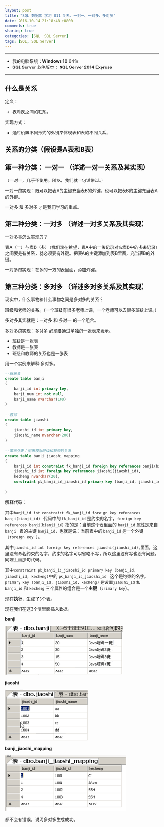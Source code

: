 ```yaml
---
layout: post
title: "SQL 数据库 学习 011 关系、一对一、一对多、多对多"
date: 2016-10-14 21:18:48 +0800
comments: true
sharing: true
categories: [SQL, SQL Server]
tags: [SQL, SQL Server]
---
```



---

* 我的电脑系统：**Windows  10** 64位
* **SQL Server** 软件版本： **SQL Server 2014 Express**

---

## 什么是关系

定义：

* 表和表之间的联系。

实现方式：

* 通过设置不同形式的外键来体现表和表的不同关系。



## 关系的分类（假设是A表和B表）

## 第一种分类： 一对一  （详述一对一关系及其实现）

 （一对一，几乎不使用。所以，我们就一句话带过。） 

一对一的实现：既可以把表A的主键充当表B的外键，也可以把表B的主键充当表A的外键。


一对多 和 多对多 才是我们学习的重点。

## 第二种分类：一对多   （详述一对多关系及其实现）

一对多事怎么实现的？

表A（一）与表B（多）（我们现在希望，表A中的一条记录对应表B中的多条记录）之间要是有关系，就必须要有外键。把表A的主键添加到表B里面，充当表B的外键。

一对多的实现：在多的一方的表里面，添加外键。

## 第三种分类：多对多 （详述多对多关系及其实现）


现实中，什么事物和什么事物之间是多对多的关系？

班级和老师的关系。（一个班级有很多老师上课，一个老师可以去很多班级上课。）

多对多其实就是：一对多 和 多对一 的一个组合。

多对多的实现：多对多 必须要通过单独的一张表来表示。

* 班级是一张表
* 教师是一张表
* 班级和教师的关系也是一张表


用一个实例来解释 多对多。

```sql
--班级表
create table banji
(
	banji_id int primary key,
	banji_num int not null,
	banji_name nvarchar(100)
)

--教师
create table jiaoshi
(
	jiaoshi_id int primary key,
	jiaoshi_name nvarchar(200)
)

--第三张表：用来模拟班级和教师的关系
create table banji_jiaoshi_mapping
(
	banji_id int constraint fk_banji_id foreign key references banji(bianji_id),
	jiaoshi_id int foreign key references jiaoshi(jiaoshi_id),
	kecheng nvarchar(20),
	constraint pk_banji_id_jiaoshi_id primary key (banji_id, jiaoshi_id, kecheng)
	
)

```

解释代码：

其中`banji_id int constraint fk_banji_id foreign key references banji(bianji_id),` 代码中的 `fk_banji_id` 是约束的名字，`foreign key references banji(bianji_id)` 指的是：当前这个表里面的 `banji_id` 属性是来自 `banji ` 表的主键 `banji_id`，也就是说：当前表中的 `banji_id` 是一个外键（`foreign key `）。

其中`jiaoshi_id int foreign key references jiaoshi(jiaoshi_id),`里面，这里没有命名约束的名字，约束的名字可以省略不写，所以这里没有写也没有问题。同理上面那句代码。

其中`constraint pk_banji_id_jiaoshi_id primary key (banji_id, jiaoshi_id, kecheng)`中的 `pk_banji_id_jiaoshi_id ` 这个是约束的名字。`primary key (banji_id, jiaoshi_id, kecheng)` 是设置`jiaoshi_id` 和 `banji_id`  和 `kecheng` 三个属性的组合是一个**主键**（`primary key`）。


现在**执行**，生成了3个表。

现在我们在这3个表里面插入数据。

**banji**

![Alt text](/images/2016-10-14-SQL-Learning-011-relationship-one-to-one-one-to-many-many-to-many/1476450660605.png)


**jiaoshi**

![Alt text](/images/2016-10-14-SQL-Learning-011-relationship-one-to-one-one-to-many-many-to-many/1476450683275.png)


**banji_jiaoshi_mapping**

![Alt text](/images/2016-10-14-SQL-Learning-011-relationship-one-to-one-one-to-many-many-to-many/1476450197120.png)


都不会有错误，说明多对多生成成功。









